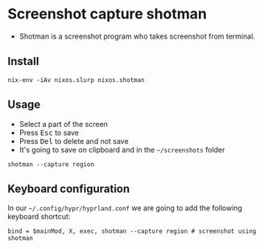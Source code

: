 # Screenshot capture shotman

- Shotman is a screenshot program who takes screenshot from terminal.

## Install

```shell
nix-env -iAv nixos.slurp nixos.shotman
```

## Usage

- Select a part of the screen
- Press <kbd>Esc</kbd> to save
- Press <kbd>Del</kbd> to delete and not save
- It's going to save on clipboard and in the `~/screenshots` folder

```shell
shotman --capture region
```

## Keyboard configuration

In our `~/.config/hypr/hyprland.conf` we are going to add the following keyboard shortcut:

```shell
bind = $mainMod, X, exec, shotman --capture region # screenshot using shotman
```


